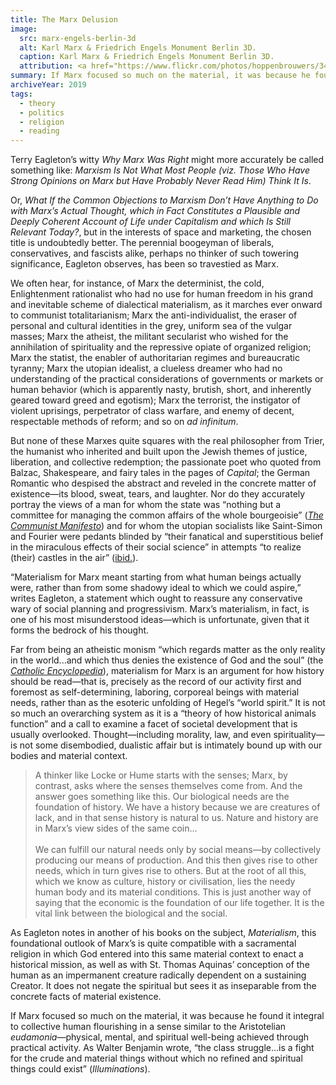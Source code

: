```yaml
---
title: The Marx Delusion
image:
  src: marx-engels-berlin-3d
  alt: Karl Marx & Friedrich Engels Monument Berlin 3D.
  caption: Karl Marx & Friedrich Engels Monument Berlin 3D.
  attribution: <a href="https://www.flickr.com/photos/hoppenbrouwers/34792812685">Flickr</a>
summary: If Marx focused so much on the material, it was because he found it integral to collective human flourishing in a sense similar to the Aristotelian <em>eudamonia</em>—physical, mental, and spiritual well-being achieved through practical activity.
archiveYear: 2019
tags:
  - theory
  - politics
  - religion
  - reading
---
```


Terry Eagleton’s witty _Why Marx Was Right_ might more accurately be called something like: _Marxism Is Not What Most People (viz. Those Who Have Strong Opinions on Marx but Have Probably Never Read Him) Think It Is_.

Or, _What If the Common Objections to Marxism Don’t Have Anything to Do with Marx’s Actual Thought, which in Fact Constitutes a Plausible and Deeply Coherent Account of Life under Capitalism and which Is Still Relevant Today?_, but in the interests of space and marketing, the chosen title is undoubtedly better. The perennial boogeyman of liberals, conservatives, and fascists alike, perhaps no thinker of such towering significance, Eagleton observes, has been so travestied as Marx.

We often hear, for instance, of Marx the determinist, the cold, Enlightenment rationalist who had no use for human freedom in his grand and inevitable scheme of dialectical materialism, as it marches ever onward to communist totalitarianism; Marx the anti-individualist, the eraser of personal and cultural identities in the grey, uniform sea of the vulgar masses; Marx the atheist, the militant secularist who wished for the annihilation of spirituality and the repressive opiate of organized religion; Marx the statist, the enabler of authoritarian regimes and bureaucratic tyranny; Marx the utopian idealist, a clueless dreamer who had no understanding of the practical considerations of governments or markets or human behavior (which is apparently nasty, brutish, short, and inherently geared toward greed and egotism); Marx the terrorist, the instigator of violent uprisings, perpetrator of class warfare, and enemy of decent, respectable methods of reform; and so on _ad infinitum_.

But none of these Marxes quite squares with the real philosopher from Trier, the humanist who inherited and built upon the Jewish themes of justice, liberation, and collective redemption; the passionate poet who quoted from Balzac, Shakespeare, and fairy tales in the pages of _Capital_; the German Romantic who despised the abstract and reveled in the concrete matter of existence—its blood, sweat, tears, and laughter. Nor do they accurately portray the views of a man for whom the state was “nothing but a committee for managing the common affairs of the whole bourgeoisie” ([_The Communist Manifesto_](https://www.marxists.org/archive/marx/works/1848/communist-manifesto/ch01.htm)) and for whom the utopian socialists like Saint-Simon and Fourier were pedants blinded by “their fanatical and superstitious belief in the miraculous effects of their social science” in attempts “to realize (their) castles in the air” ([ibid.](https://www.marxists.org/archive/marx/works/1848/communist-manifesto/ch03.htm)).

“Materialism for Marx meant starting from what human beings actually were, rather than from some shadowy ideal to which we could aspire,” writes Eagleton, a statement which ought to reassure any conservative wary of social planning and progressivism. Marx’s materialism, in fact, is one of his most misunderstood ideas—which is unfortunate, given that it forms the bedrock of his thought.

Far from being an atheistic monism “which regards matter as the only reality in the world...and which thus denies the existence of God and the soul” (the [_Catholic Encyclopedia_](<https://en.wikisource.org/wiki/Catholic_Encyclopedia_(1913)/Materialism>)), materialism for Marx is an argument for how history should be read—that is, precisely as the record of our activity first and foremost as self-determining, laboring, corporeal beings with material needs, rather than as the esoteric unfolding of Hegel’s “world spirit.” It is not so much an overarching system as it is a “theory of how historical animals function” and a call to examine a facet of societal development that is usually overlooked. Thought—including morality, law, and even spirituality—is not some disembodied, dualistic affair but is intimately bound up with our bodies and material context.

> A thinker like Locke or Hume starts with the senses; Marx, by contrast, asks where the senses themselves come from. And the answer goes something like this. Our biological needs are the foundation of history. We have a history because we are creatures of lack, and in that sense history is natural to us. Nature and history are in Marx’s view sides of the same coin...<br><br>We can fulfill our natural needs only by social means—by collectively producing our means of production. And this then gives rise to other needs, which in turn gives rise to others. But at the root of all this, which we know as culture, history or civilisation, lies the needy human body and its material conditions. This is just another way of saying that the economic is the foundation of our life together. It is the vital link between the biological and the social.

As Eagleton notes in another of his books on the subject, _Materialism_, this foundational outlook of Marx’s is quite compatible with a sacramental religion in which God entered into this same material context to enact a historical mission, as well as with St. Thomas Aquinas’ conception of the human as an impermanent creature radically dependent on a sustaining Creator. It does not negate the spiritual but sees it as inseparable from the concrete facts of material existence.

If Marx focused so much on the material, it was because he found it integral to collective human flourishing in a sense similar to the Aristotelian _eudamonia_—physical, mental, and spiritual well-being achieved through practical activity. As Walter Benjamin wrote, “the class struggle...is a fight for the crude and material things without which no refined and spiritual things could exist” (_Illuminations_).

